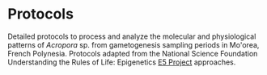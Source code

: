 # Protocols

Detailed protocols to process and analyze the molecular and physiological patterns of *Acropora* sp. from gametogenesis sampling periods in Mo'orea, French Polynesia. Protocols adapted from the National Science Foundation Understanding the Rules of Life: Epigenetics [E5 Project](https://e5coral.org) approaches. 
